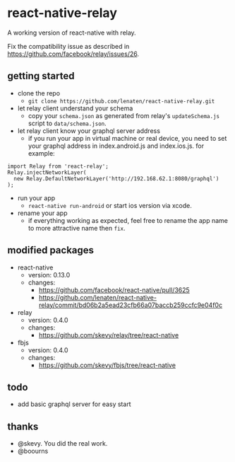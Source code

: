# react-native-relay

A working version of react-native with relay.

Fix the compatibility issue as described in https://github.com/facebook/relay/issues/26. 

## getting started 
- clone the repo
  - `git clone https://github.com/lenaten/react-native-relay.git`
- let relay client understand your schema
  - copy your `schema.json` as generated from relay's `updateSchema.js` script to `data/schema.json`.
- let relay client know your graphql server address
  - if you run your app in virtual machine or real device, you need to set your graphql address in index.android.js and index.ios.js. for example:
```
import Relay from 'react-relay';
Relay.injectNetworkLayer(
  new Relay.DefaultNetworkLayer('http://192.168.62.1:8080/graphql')
);
```
- run your app
  - `react-native run-android` or start ios version via xcode.
- rename your app
  - if everything working as expected, feel free to rename the app name to more attractive name then `fix`.

## modified packages

- react-native
  - version: 0.13.0
  - changes: 
    - https://github.com/facebook/react-native/pull/3625
    - https://github.com/lenaten/react-native-relay/commit/bd06b2a5ead23cfb66a07baccb259ccfc9e04f0c
- relay
  - version: 0.4.0
  - changes: 
    - https://github.com/skevy/relay/tree/react-native
- fbjs
  - version: 0.4.0
  - changes: 
    - https://github.com/skevy/fbjs/tree/react-native

## todo
- add basic graphql server for easy start

## thanks
- @skevy. You did the real work.
- @boourns
